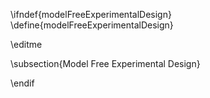 \ifndef{modelFreeExperimentalDesign}
\define{modelFreeExperimentalDesign}

\editme

\subsection{Model Free Experimental Design}

\endif
